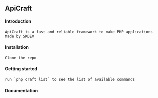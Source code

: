 ## ApiCraft

#### Introduction ####
	ApiCraft is a fast and reliable framework to make PHP applications Made by SKDEV
#### Installation ####
	Clone the repo
#### Getting started ####
	run `php craft list` to see the list of available commands
#### Documentation ####
